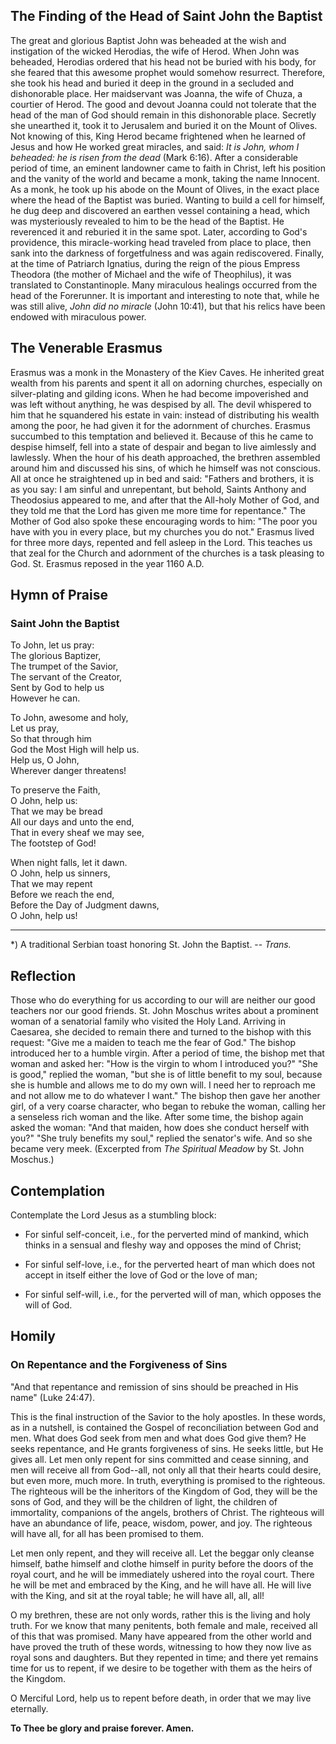 ## The Finding of the Head of Saint John the Baptist

The great and glorious Baptist John was beheaded at the wish and instigation of the wicked Herodias, the wife of Herod. When John was beheaded, Herodias ordered that his head not be buried with his body, for she feared that this awesome prophet would somehow resurrect. Therefore, she took his head and buried it deep in the ground in a secluded and dishonorable place. Her maidservant was Joanna, the wife of Chuza, a courtier of Herod. The good and devout Joanna could not tolerate that the head of the man of God should remain in this dishonorable place. Secretly she unearthed it, took it to Jerusalem and buried it on the Mount of Olives. Not knowing of this, King Herod became frightened when he learned of Jesus and how He worked great miracles, and said: *It is John, whom I beheaded: he is risen from the dead* (Mark 6:16). After a considerable period of time, an eminent landowner came to faith in Christ, left his position and the vanity of the world and became a monk, taking the name Innocent. As a monk, he took up his abode on the Mount of Olives, in the exact place where the head of the Baptist was buried. Wanting to build a cell for himself, he dug deep and discovered an earthen vessel containing a head, which was mysteriously revealed to him to be the head of the Baptist. He reverenced it and reburied it in the same spot. Later, according to God's providence, this miracle-working head traveled from place to place, then sank into the darkness of forgetfulness and was again rediscovered. Finally, at the time of Patriarch Ignatius, during the reign of the pious Empress Theodora (the mother of Michael and the wife of Theophilus), it was translated to Constantinople. Many miraculous healings occurred from the head of the Forerunner. It is important and interesting to note that, while he was still alive, *John did no miracle* (John 10:41), but that his relics have been endowed with miraculous power.


## The Venerable Erasmus

Erasmus was a monk in the Monastery of the Kiev Caves. He inherited great wealth from his parents and spent it all on adorning churches, especially on silver-plating and gilding icons. When he had become impoverished and was left without anything, he was despised by all. The devil whispered to him that he squandered his estate in vain: instead of distributing his wealth among the poor, he had given it for the adornment of churches. Erasmus succumbed to this temptation and believed it. Because of this he came to despise himself, fell into a state of despair and began to live aimlessly and lawlessly. When the hour of his death approached, the brethren assembled around him and discussed his sins, of which he himself was not conscious. All at once he straightened up in bed and said: "Fathers and brothers, it is as you say: I am sinful and unrepentant, but behold, Saints Anthony and Theodosius appeared to me, and after that the All-holy Mother of God, and they told me that the Lord has given me more time for repentance." The Mother of God also spoke these encouraging words to him: "The poor you have with you in every place, but my churches you do not." Erasmus lived for three more days, repented and fell asleep in the Lord. This teaches us that zeal for the Church and adornment of the churches is a task pleasing to God. St. Erasmus reposed in the year 1160 A.D.


## Hymn of Praise 

### Saint John the Baptist

To John, let us pray:  
The glorious Baptizer,  
The trumpet of the Savior,  
The servant of the Creator,  
Sent by God to help us  
However he can.

To John, awesome and holy,  
Let us pray,  
So that through him  
God the Most High will help us.  
Help us, O John,  
Wherever danger threatens!

To preserve the Faith,  
O John, help us:  
That we may be bread  
All our days and unto the end,  
That in every sheaf we may see,  
The footstep of God!

When night falls, let it dawn.  
O John, help us sinners,  
That we may repent  
Before we reach the end,  
Before the Day of Judgment dawns,  
O John, help us!  

--------------------  
*) A traditional Serbian toast honoring St. John the Baptist. -- *Trans.*


## Reflection

Those who do everything for us according to our will are neither our good teachers nor our good friends. St. John Moschus writes about a prominent woman of a senatorial family who visited the Holy Land. Arriving in Caesarea, she decided to remain there and turned to the bishop with this request: "Give me a maiden to teach me the fear of God." The bishop introduced her to a humble virgin. After a period of time, the bishop met that woman and asked her: "How is the virgin to whom I introduced you?" "She is good," replied the woman, "but she is of little benefit to my soul, because she is humble and allows me to do my own will. I need her to reproach me and not allow me to do whatever I want." The bishop then gave her another girl, of a very coarse character, who began to rebuke the woman, calling her a senseless rich woman and the like. After some time, the bishop again asked the woman: "And that maiden, how does she conduct herself with you?" "She truly benefits my soul," replied the senator's wife. And so she became very meek. (Excerpted from *The Spiritual Meadow* by St. John Moschus.) 


## Contemplation 

Contemplate the Lord Jesus as a stumbling block:

- For sinful self-conceit, i.e., for the perverted mind of mankind, which thinks in a sensual and fleshy way and opposes the mind of Christ;

- For sinful self-love, i.e., for the perverted heart of man which does not accept in itself either the love of God or the love of man;

- For sinful self-will, i.e., for the perverted will of man, which opposes the will of God.


## Homily 

### On Repentance and the Forgiveness of Sins

"And that repentance and remission of sins should be preached in His name" (Luke 24:47).

This is the final instruction of the Savior to the holy apostles. In these words, as in a nutshell, is contained the Gospel of reconciliation between God and men. What does God seek from men and what does God give them? He seeks repentance, and He grants forgiveness of sins. He seeks little, but He gives all. Let men only repent for sins committed and cease sinning, and men will receive all from God--all, not only all that their hearts could desire, but even more, much more. In truth, everything is promised to the righteous. The righteous will be the inheritors of the Kingdom of God, they will be the sons of God, and they will be the children of light, the children of immortality, companions of the angels, brothers of Christ. The righteous will have an abundance of life, peace, wisdom, power, and joy. The righteous will have all, for all has been promised to them.

Let men only repent, and they will receive all. Let the beggar only cleanse himself, bathe himself and clothe himself in purity before the doors of the royal court, and he will be immediately ushered into the royal court. There he will be met and embraced by the King, and he will have all. He will live with the King, and sit at the royal table; he will have all, all, all!

O my brethren, these are not only words, rather this is the living and holy truth. For we know that many penitents, both female and male, received all of this that was promised. Many have appeared from the other world and have proved the truth of these words, witnessing to how they now live as royal sons and daughters. But they repented in time; and there yet remains time for us to repent, if we desire to be together with them as the heirs of the Kingdom.

O Merciful Lord, help us to repent before death, in order that we may live eternally.

**To Thee be glory and praise forever. Amen.**
